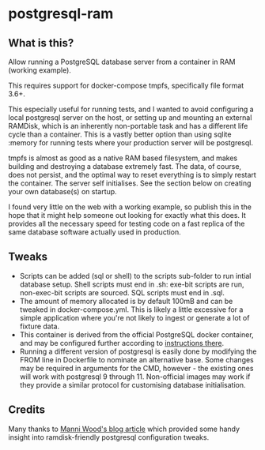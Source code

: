# postgresql-ram
## What is this?
Allow running a PostgreSQL database server from a container in RAM (working example).

This requires support for docker-compose tmpfs, specifically file format 3.6+.

This especially useful for running tests, and I wanted to avoid configuring a local
postgresql server on the host, or setting up and mounting an external RAMDisk, which is an
inherently non-portable task and has a different life cycle than a container.
This is a vastly better option than using sqlite :memory for running tests where your
production server will be postgresql.

tmpfs is almost as good as a native RAM based filesystem, and makes building and destroying
a database extremely fast. The data, of course, does not persist, and the optimal way to
reset everything is to simply restart the container. The server self initialises. See
the section below on creating your own database(s) on startup.

I found very little on the web with a working example, so publish this in the hope that it
might help someone out looking for exactly what this does.
It provides all the necessary speed for testing code on a fast replica of the same database
software actually used in production.

## Tweaks
- Scripts can be added (sql or shell) to the scripts sub-folder to run intial database setup.
  Shell scripts must end in .sh: exe-bit scripts are run, non-exec-bit scripts are sourced.
  SQL scripts must end in .sql.
- The amount of memory allocated is by default 100mB and can be tweaked in docker-compose.yml.
  This is likely a little excessive for a simple application where you're not likely to ingest
  or generate a lot of fixture data.
- This container is derived from the official PostgreSQL docker container, and may be configured
  further according to [instructions there](https://hub.docker.com/_/postgres/).
- Running a different version of postgresql is easily done by modifying the FROM
  line in Dockerfile to nominate an alternative base.
  Some changes may be required in arguments for the CMD, however - the existing ones will
  work with postgresql 9 through 11. Non-official images may work if they provide a similar
  protocol for customising database initialisation.

## Credits
Many thanks to [Manni Wood's blog article](https://www.manniwood.com/postgresql_94_in_ram/index.html)
which provided some handy insight into ramdisk-friendly postgresql configuration tweaks.
